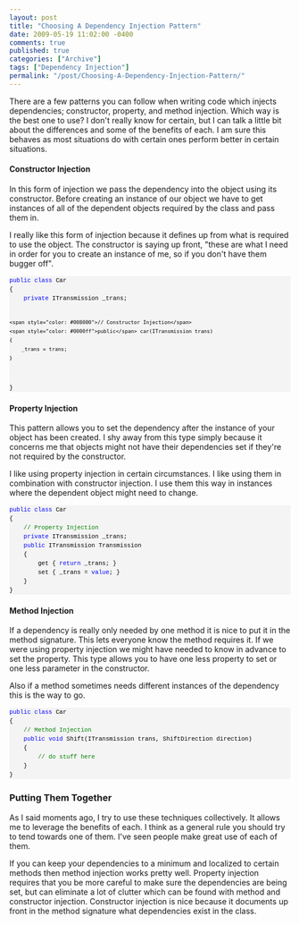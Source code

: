 ```yaml
---
layout: post
title: "Choosing A Dependency Injection Pattern"
date: 2009-05-19 11:02:00 -0400
comments: true
published: true
categories: ["Archive"]
tags: ["Dependency Injection"]
permalink: "/post/Choosing-A-Dependency-Injection-Pattern/"
---
```


<p>There are a few patterns you can follow when writing code which injects dependencies; constructor, property, and method injection. Which way is the best one to use? I don't really know for certain, but I can talk a little bit about the differences and some of the benefits of each. I am sure this behaves as most situations do with certain ones perform better in certain situations.</p>
<h4>Constructor Injection</h4>
<p>In this form of injection we pass the dependency into the object using its constructor. Before creating an instance of our object we have to get instances of all of the dependent objects required by the class and pass them in.</p>
<p>I really like this form of injection because it defines up from what is required to use the object. The constructor is saying up front, "these are what I need in order for you to create an instance of me, so if you don't have them bugger off".</p>
<div>
<pre style="line-height: 12pt; background-color: #f4f4f4; margin: 0em; width: 100%; font-family: consolas, 'Courier New', courier, monospace; color: black; font-size: 8pt; overflow: visible; border-style: none; padding: 0px;"><span style="color: #0000ff">public</span> <span style="color: #0000ff">class</span> Car
{
    <span style="color: #0000ff">private</span> ITransmission _trans;
    
    <span style="color: #008000">// Constructor Injection</span>
    <span style="color: #0000ff">public</span> car(ITransmission trans)
    {
        _trans = trans;
    }
}</pre>
</div>
<h4>Property Injection</h4>
<p>This pattern allows you to set the dependency after the instance of your object has been created. I shy away from this type simply because it concerns me that objects might not have their dependencies set if they're not required by the constructor.</p>
<p>I like using property injection in certain circumstances. I like using them in combination with constructor injection. I use them this way in instances where the dependent object might need to change.</p>
<div>
<pre style="line-height: 12pt; background-color: #f4f4f4; margin: 0em; width: 100%; font-family: consolas, 'Courier New', courier, monospace; color: black; font-size: 8pt; overflow: visible; border-style: none; padding: 0px;"><span style="color: #0000ff">public</span> <span style="color: #0000ff">class</span> Car
{
    <span style="color: #008000">// Property Injection</span>
    <span style="color: #0000ff">private</span> ITransmission _trans;
    <span style="color: #0000ff">public</span> ITransmission Transmission
    {
        get { <span style="color: #0000ff">return</span> _trans; }
        set { _trans = <span style="color: #0000ff">value</span>; }
    }
}</pre>
</div>
<h4>Method Injection</h4>
<p>If a dependency is really only needed by one method it is nice to put it in the method signature. This lets everyone know the method requires it. If we were using property injection we might have needed to know in advance to set the property. This type allows you to have one less property to set or one less parameter in the constructor.</p>
<p>Also if a method sometimes needs different instances of the dependency this is the way to go.</p>
<div>
<pre style="line-height: 12pt; background-color: #f4f4f4; margin: 0em; width: 100%; font-family: consolas, 'Courier New', courier, monospace; color: black; font-size: 8pt; overflow: visible; border-style: none; padding: 0px;"><span style="color: #0000ff">public</span> <span style="color: #0000ff">class</span> Car
{    
    <span style="color: #008000">// Method Injection</span>
    <span style="color: #0000ff">public</span> <span style="color: #0000ff">void</span> Shift(ITransmission trans, ShiftDirection direction)
    {
        <span style="color: #008000">// do stuff here</span>
    }
}</pre>
</div>
<h3>Putting Them Together</h3>
<p>As I said moments ago, I try to use these techniques collectively. It allows me to leverage the benefits of each. I think as a general rule you should try to tend towards one of them. I've seen people make great use of each of them.</p>
<p>If you can keep your dependencies to a minimum and localized to certain methods then method injection works pretty well. Property injection requires that you be more careful to make sure the dependencies are being set, but can eliminate a lot of clutter which can be found with method and constructor injection. Constructor injection is nice because it documents up front in the method signature what dependencies exist in the class.</p>
